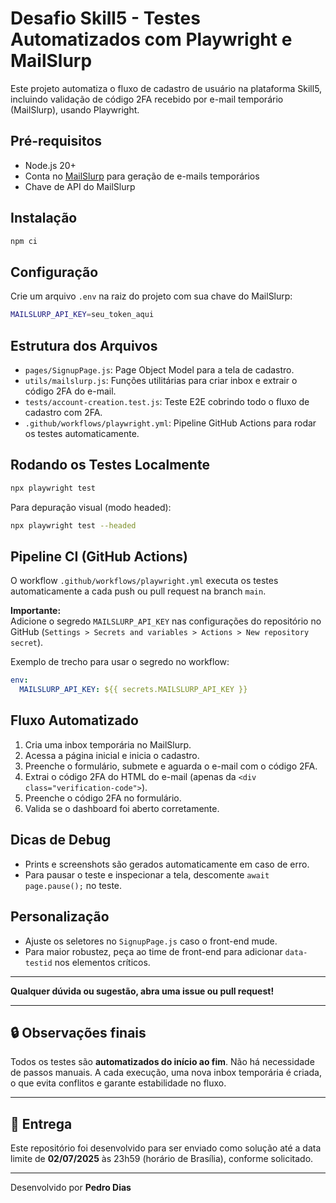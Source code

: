 # Desafio Skill5 - Testes Automatizados com Playwright e MailSlurp

Este projeto automatiza o fluxo de cadastro de usuário na plataforma Skill5, incluindo validação de código 2FA recebido por e-mail temporário (MailSlurp), usando Playwright.

## Pré-requisitos

- Node.js 20+
- Conta no [MailSlurp](https://mailslurp.com/) para geração de e-mails temporários
- Chave de API do MailSlurp

## Instalação

```bash
npm ci
```

## Configuração

Crie um arquivo `.env` na raiz do projeto com sua chave do MailSlurp:

```bash
MAILSLURP_API_KEY=seu_token_aqui
```

## Estrutura dos Arquivos

- `pages/SignupPage.js`: Page Object Model para a tela de cadastro.
- `utils/mailslurp.js`: Funções utilitárias para criar inbox e extrair o código 2FA do e-mail.
- `tests/account-creation.test.js`: Teste E2E cobrindo todo o fluxo de cadastro com 2FA.
- `.github/workflows/playwright.yml`: Pipeline GitHub Actions para rodar os testes automaticamente.

## Rodando os Testes Localmente

```bash
npx playwright test
```

Para depuração visual (modo headed):

```bash
npx playwright test --headed
```

## Pipeline CI (GitHub Actions)

O workflow `.github/workflows/playwright.yml` executa os testes automaticamente a cada push ou pull request na branch `main`.

**Importante:**  
Adicione o segredo `MAILSLURP_API_KEY` nas configurações do repositório no GitHub (`Settings > Secrets and variables > Actions > New repository secret`).

Exemplo de trecho para usar o segredo no workflow:

```yaml
env:
  MAILSLURP_API_KEY: ${{ secrets.MAILSLURP_API_KEY }}
```

## Fluxo Automatizado

1. Cria uma inbox temporária no MailSlurp.
2. Acessa a página inicial e inicia o cadastro.
3. Preenche o formulário, submete e aguarda o e-mail com o código 2FA.
4. Extrai o código 2FA do HTML do e-mail (apenas da `<div class="verification-code">`).
5. Preenche o código 2FA no formulário.
6. Valida se o dashboard foi aberto corretamente.

## Dicas de Debug

- Prints e screenshots são gerados automaticamente em caso de erro.
- Para pausar o teste e inspecionar a tela, descomente `await page.pause();` no teste.

## Personalização

- Ajuste os seletores no `SignupPage.js` caso o front-end mude.
- Para maior robustez, peça ao time de front-end para adicionar `data-testid` nos elementos críticos.

---

**Qualquer dúvida ou sugestão, abra uma issue ou pull request!**

---

## 🔒 Observações finais

Todos os testes são **automatizados do início ao fim**. Não há necessidade de passos manuais. A cada execução, uma nova inbox temporária é criada, o que evita conflitos e garante estabilidade no fluxo.

---

## 📆 Entrega

Este repositório foi desenvolvido para ser enviado como solução até a data limite de **02/07/2025** às 23h59 (horário de Brasília), conforme solicitado.

---

Desenvolvido por **Pedro Dias**
